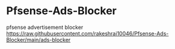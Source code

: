 # Pfsense-Ads-Blocker
pfsense advertisement blocker
https://raw.githubusercontent.com/rakeshrai10046/Pfsense-Ads-Blocker/main/ads-blocker
